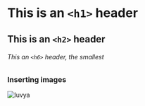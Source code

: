 # This is an `<h1>` header
## This is an `<h2>` header

###### This an `<h6>` header, the smallest


### Inserting images

![luvya](https://external-content.duckduckgo.com/iu/?u=https%3A%2F%2Fwww.icegif.com%2Fwp-content%2Fuploads%2F2022%2F11%2Ficegif-73.gif&f=1&nofb=1&ipt=6189ef0bb25d08744379acc6868624c1c460a322c88d538cedfc4ad4964ccdbf&ipo=images)
